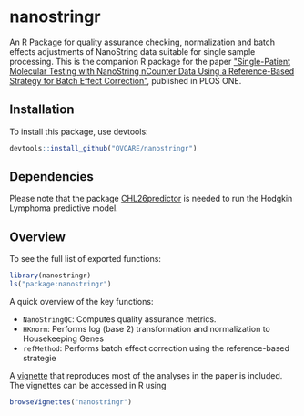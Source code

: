 nanostringr
===========

An R Package for quality assurance checking, normalization and batch effects adjustments of NanoString data suitable for single sample processing. This is the companion R package for the paper ["Single-Patient Molecular Testing with NanoString nCounter Data Using a Reference-Based Strategy for Batch Effect Correction"](http://journals.plos.org/plosone/article?id=10.1371/journal.pone.0153844), published in PLOS ONE.


Installation
------------

To install this package, use devtools:

``` r
devtools::install_github("OVCARE/nanostringr")
```

Dependencies
------------

Please note that the package [CHL26predictor](https://github.com/tinyheero/CHL26predictor) is needed to run the Hodgkin Lymphoma predictive model.

Overview
--------

To see the full list of exported functions:

``` r
library(nanostringr)
ls("package:nanostringr")
```

A quick overview of the key functions:

-   `NanoStringQC`: Computes quality assurance metrics.
-   `HKnorm`: Performs log (base 2) transformation and normalization to Housekeeping Genes
-   `refMethod`: Performs batch effect correction using the reference-based strategie

A [vignette](http://htmlpreview.github.io/?https://github.com/AlineTalhouk/nanostringr/blob/master/vignettes/my-vignette.html) that reproduces most of the analyses in the paper is included. The vignettes can be accessed in R  using 

``` r
browseVignettes("nanostringr")
```
